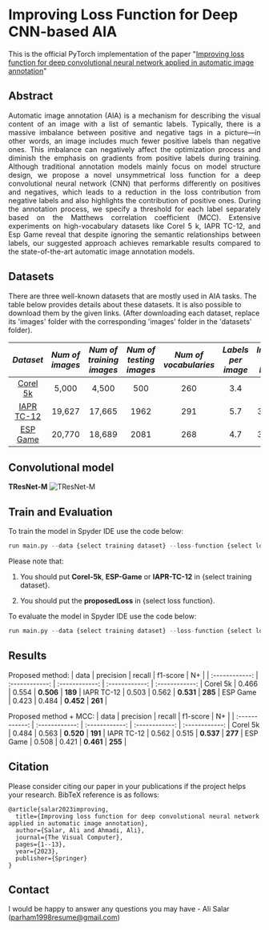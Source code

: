 # Improving Loss Function for Deep CNN-based AIA
This is the official PyTorch implementation of the paper "[Improving loss function for deep convolutional neural network applied in automatic image annotation](https://doi.org/10.1007/s00371-023-02873-3)"

## Abstract
<div align="justify"> Automatic image annotation (AIA) is a mechanism for describing the visual content of an image with a list of semantic labels. Typically, there is a massive imbalance between positive and negative tags in a picture—in other words, an image includes much fewer positive labels than negative ones. This imbalance can negatively affect the optimization process and diminish the emphasis on gradients from positive labels during training. Although traditional annotation models mainly focus on model structure design, we propose a novel unsymmetrical loss function for a deep convolutional neural network (CNN) that performs differently on positives and negatives, which leads to a reduction in the loss contribution from negative labels and also highlights the contribution of positive ones. During the annotation process, we specify a threshold for each label separately based on the Matthews correlation coefficient (MCC). Extensive experiments on high-vocabulary datasets like Corel 5 k, IAPR TC-12, and Esp Game reveal that despite ignoring the semantic relationships between labels, our suggested approach achieves remarkable results compared to the state-of-the-art automatic image annotation models. </div>

## Datasets
There are three well-known datasets that are mostly used in AIA tasks. The table below provides details about these datasets. It is also possible to download them by the given links. (After downloading each dataset, replace its 'images' folder with the corresponding 'images' folder in the 'datasets' folder).

| *Dataset* | *Num of images* | *Num of training images* | *Num of testing images*  | *Num of vocabularies*  | *Labels per image*  | *Image per label* |
| :------------: | :-------------: | :-------------: | :-------------: | :------------: | :-------------: | :-------------: |
| [Corel 5k](https://www.kaggle.com/datasets/parhamsalar/corel5k) | 5,000 | 4,500 | 500 | 260 | 3.4 | 58.6 |
| [IAPR TC-12](https://www.kaggle.com/datasets/parhamsalar/iaprtc12) | 19,627 | 17,665 | 1962 | 291 | 5.7 | 347.7 |
| [ESP Game](https://www.kaggle.com/datasets/parhamsalar/espgame) | 20,770 | 18,689 | 2081 | 268 | 4.7 | 362.7 |

## Convolutional model
**TResNet-M**
![TResNet-M](https://user-images.githubusercontent.com/85555218/198952123-391fdfe0-4bd2-4129-982c-c1074279b099.png)

## Train and Evaluation
To train the model in Spyder IDE use the code below:
```python
run main.py --data {select training dataset} --loss-function {select loss function}
```
Please note that:
1) You should put **Corel-5k**, **ESP-Game** or **IAPR-TC-12** in {select training dataset}.

2) You should put the **proposedLoss** in {select loss function}.

To evaluate the model in Spyder IDE use the code below:
```python
run main.py --data {select training dataset} --loss-function {select loss function} --evaluate
```

## Results
Proposed method:
| data | precision | recall | f1-score | N+ |
| :------------: | :------------: | :------------: | :------------: | :------------: |
Corel 5k | 0.466 | 0.554 | **0.506** | **189** |
IAPR TC-12 | 0.503 | 0.562 | **0.531** | **285** |
ESP Game | 0.423 | 0.484 | **0.452** | **261** |

Proposed method + MCC:
| data | precision | recall | f1-score | N+ |
| :------------: | :------------: | :------------: | :------------: | :------------: |
Corel 5k | 0.484 | 0.563 | **0.520** | **191** |
IAPR TC-12 | 0.562 | 0.515 | **0.537** | **277** |
ESP Game | 0.508 | 0.421 | **0.461** | **255** |

## Citation
Please consider citing our paper in your publications if the project helps your research. BibTeX reference is as follows:
```
@article{salar2023improving,
  title={Improving loss function for deep convolutional neural network applied in automatic image annotation},
  author={Salar, Ali and Ahmadi, Ali},
  journal={The Visual Computer},
  pages={1--13},
  year={2023},
  publisher={Springer}
}
```
## Contact
I would be happy to answer any questions you may have - Ali Salar (parham1998resume@gmail.com)
